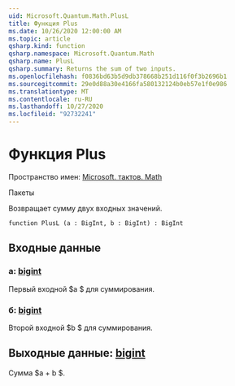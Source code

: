 ```yaml
---
uid: Microsoft.Quantum.Math.PlusL
title: Функция Plus
ms.date: 10/26/2020 12:00:00 AM
ms.topic: article
qsharp.kind: function
qsharp.namespace: Microsoft.Quantum.Math
qsharp.name: PlusL
qsharp.summary: Returns the sum of two inputs.
ms.openlocfilehash: f0836bd63b5d9db378668b251d116f0f3b2696b1
ms.sourcegitcommit: 29e0d88a30e4166fa580132124b0eb57e1f0e986
ms.translationtype: MT
ms.contentlocale: ru-RU
ms.lasthandoff: 10/27/2020
ms.locfileid: "92732241"
---
```

# <a name="plusl-function"></a>Функция Plus

Пространство имен: [Microsoft. тактов. Math](xref:Microsoft.Quantum.Math)

Пакеты [](https://nuget.org/packages/)


Возвращает сумму двух входных значений.

```qsharp
function PlusL (a : BigInt, b : BigInt) : BigInt
```


## <a name="input"></a>Входные данные

### <a name="a--bigint"></a>a: [bigint](xref:microsoft.quantum.lang-ref.bigint)

Первый входной $a $ для суммирования.


### <a name="b--bigint"></a>б: [bigint](xref:microsoft.quantum.lang-ref.bigint)

Второй входной $b $ для суммирования.



## <a name="output--bigint"></a>Выходные данные: [bigint](xref:microsoft.quantum.lang-ref.bigint)

Сумма $a + b $.